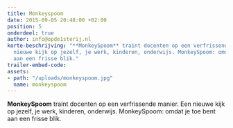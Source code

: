 ```yaml
---
title: Monkeyspoom
date: 2015-09-05 20:48:00 +02:00
position: 5
onderdeel: true
author: info@opde1sterij.nl
korte-beschrijving: "**MonkeySpoom** traint docenten op een verfrissende manier. Een
  nieuwe kijk op jezelf, je werk, kinderen, onderwijs. MonkeySpoom: omdat je toe bent
  aan een frisse blik."
trailer-embed-code: 
assets:
- path: "/uploads/monkeyspoom.jpg"
  name: monkeyspoom
---
```


**MonkeySpoom** traint docenten op een verfrissende manier. Een nieuwe kijk op jezelf, je werk, kinderen, onderwijs. MonkeySpoom: omdat je toe bent aan een frisse blik.
